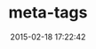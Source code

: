 ---
layout: post
title:  "meta-tags"
repo:   "kpumuk/meta-tags"
date:   2015-02-18 17:22:42
gemurl: http://github.com/kpumuk/meta-tags
---
